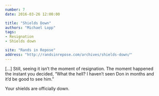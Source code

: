 ```yaml
---
number: 7
date: 2016-03-26 12:00:00

title: "Shields Down"
authors: "Michael Lopp"
tags:
- Resignation
- Shields down

site: "Rands in Repose"
address: "http://randsinrepose.com/archives/shields-down/"
---
```


[…] Still, seeing it isn’t the moment of resignation. The moment happened the instant you decided, “What the hell? I haven’t seen Don in months and it’d be good to see him.”

Your shields are officially down.
